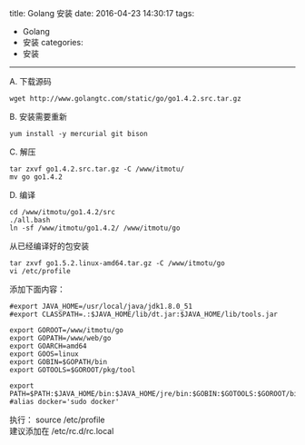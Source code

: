 title: Golang 安装
date: 2016-04-23 14:30:17
tags:
- Golang
- 安装
categories:
- 安装
---
A. 下载源码
```
wget http://www.golangtc.com/static/go/go1.4.2.src.tar.gz
```
B. 安装需要重新
```
yum install -y mercurial git bison
```
C. 解压
```
tar zxvf go1.4.2.src.tar.gz -C /www/itmotu/
mv go go1.4.2
```
D. 编译
 ```
cd /www/itmotu/go1.4.2/src
./all.bash
ln -sf /www/itmotu/go1.4.2/ /www/itmotu/go
```
从已经编译好的包安装
```
tar zxvf go1.5.2.linux-amd64.tar.gz -C /www/itmotu/go
vi /etc/profile
```
添加下面内容：
```
#export JAVA_HOME=/usr/local/java/jdk1.8.0_51
#export CLASSPATH=.:$JAVA_HOME/lib/dt.jar:$JAVA_HOME/lib/tools.jar

export GOROOT=/www/itmotu/go
export GOPATH=/www/web/go
export GOARCH=amd64
export GOOS=linux
export GOBIN=$GOPATH/bin
export GOTOOLS=$GOROOT/pkg/tool

export PATH=$PATH:$JAVA_HOME/bin:$JAVA_HOME/jre/bin:$GOBIN:$GOTOOLS:$GOROOT/bin
#alias docker='sudo docker'
```
执行：
source /etc/profile  
建议添加在 /etc/rc.d/rc.local


